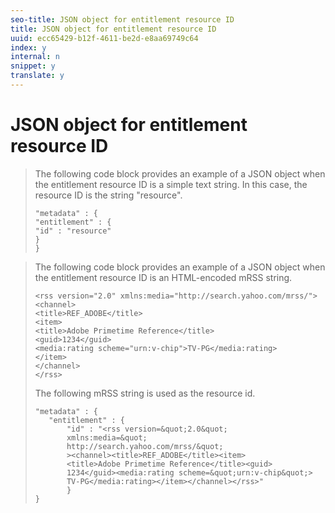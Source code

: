 ```yaml
---
seo-title: JSON object for entitlement resource ID
title: JSON object for entitlement resource ID
uuid: ecc65429-b12f-4611-be2d-e8aa69749c64
index: y
internal: n
snippet: y
translate: y
---
```


# JSON object for entitlement resource ID


>The following code block provides an example of a JSON object when the entitlement resource ID is a simple text string. In this case, the resource ID is the string "resource". 
>
>
>```
>"metadata" : { 
>"entitlement" : { 
>"id" : "resource" 
>} 
>}
>```

>
>The following code block provides an example of a JSON object when the entitlement resource ID is an HTML-encoded mRSS string.
>
>```
><rss version="2.0" xmlns:media="http://search.yahoo.com/mrss/"> 
><channel> 
><title>REF_ADOBE</title> 
><item> 
><title>Adobe Primetime Reference</title> 
><guid>1234</guid> 
><media:rating scheme="urn:v-chip">TV-PG</media:rating> 
></item> 
></channel> 
></rss>
>```
>The following mRSS string is used as the resource id.
>
>```
>"metadata" : { 
>    "entitlement" : { 
>        "id" : "<rss version=&quot;2.0&quot; 
>        xmlns:media=&quot; 
>        http://search.yahoo.com/mrss/&quot; 
>        ><channel><title>REF_ADOBE</title><item> 
>        <title>Adobe Primetime Reference</title><guid> 
>        1234</guid><media:rating scheme=&quot;urn:v-chip&quot;> 
>        TV-PG</media:rating></item></channel></rss>" 
>        } 
>} 
>
>```
